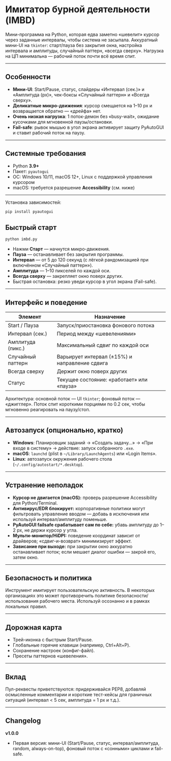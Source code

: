 # Имитатор бурной деятельности (IMBD)

Мини-программа на Python, которая едва заметно «шевелит» курсор через заданные интервалы, чтобы система не засыпала. Аккуратный мини-UI на `tkinter`: старт/пауза без закрытия окна, настройка интервала и амплитуды, случайный паттерн, «всегда сверху». Нагрузка на ЦП минимальна — рабочий поток почти всё время спит.

---

## Особенности
- **Мини-UI**: Start/Pause, статус, слайдеры «Интервал (сек.)» и «Амплитуда (px)», чек-боксы «Случайный паттерн» и «Всегда сверху».
- **Деликатные микро-движения**: курсор смещается на 1–10 px и возвращается обратно — «дрейфа» нет.
- **Очень низкая нагрузка**: 1 поток-демон без «busy-wait», ожидание кусочками для мгновенной паузы/остановки.
- **Fail-safe**: рывок мышью в угол экрана активирует защиту PyAutoGUI и ставит рабочий поток на паузу.

---

## Системные требования
- Python **3.9+**
- Пакет: `pyautogui`
- ОС: Windows 10/11, macOS 12+, Linux с поддержкой управления курсором  
- macOS: требуется разрешение **Accessibility** (см. ниже)

---

Установка зависимостей:
```bash
pip install pyautogui
```

## Быстрый старт

```bash
python imbd.py
```

- Нажми **Старт** — начнутся микро-движения.
- **Пауза** — останавливает без закрытия программы.
- **Интервал** — от 5 до 120 секунд (с лёгкой рандомизацией при включённом «Случайный паттерн»).
- **Амплитуда** — 1–10 пикселей по каждой оси.
- **Всегда сверху** — закрепляет окно поверх других.
- Быстрая остановка: резко уведи курсор в угол экрана (Fail-safe).

---

## Интерфейс и поведение

| Элемент                | Назначение                                                                 |
|------------------------|-----------------------------------------------------------------------------|
| Start / Пауза          | Запуск/приостановка фонового потока                                         |
| Интервал (сек.)        | Период между «шевелениями»                                                  |
| Амплитуда (пикс.)      | Максимальный сдвиг по каждой оси                                            |
| Случайный паттерн      | Варьирует интервал (±15%) и направление сдвига                              |
| Всегда сверху          | Держит окно поверх других                                                   |
| Статус                 | Текущее состояние: «работает» или «пауза»                                   |

Архитектура: основной поток — UI `tkinter`; фоновый поток — «джигглер». Поток спит короткими порциями по 0.2 сек, чтобы мгновенно реагировать на паузу/стоп.

---

## Автозапуск (опционально, кратко)

- **Windows**: Планировщик заданий → «Создать задачу…» → «При входе в систему» → действие: запуск собранного `.exe`.  
- **macOS**: `launchd` (plist в `~/Library/LaunchAgents`) или «Login Items».  
- **Linux**: автозапуск окружения рабочего стола (`~/.config/autostart/*.desktop`).

---

## Устранение неполадок

- **Курсор не двигается (macOS):** проверь разрешение Accessibility для Python/Terminal.  
- **Антивирус/EDR блокирует:** корпоративные политики могут фильтровать управление вводом — добавь в исключения или используй интервал/амплитуду поменьше.  
- **PyAutoGUI failsafe срабатывает сам по себе:** убавь амплитуду до 1–2 px, не держи курсор у угла.  
- **Мульти-монитор/HiDPI:** поведение координат зависит от драйверов; «сдвиг-и-возврат» минимизирует эффект.  
- **Зависание при выходе:** при закрытии окно аккуратно останавливает поток; если мешает диалог ошибки — закрой его, затем окно.

---

## Безопасность и политика

Инструмент имитирует пользовательскую активность. В некоторых организациях это может противоречить политике безопасности/использования рабочего места. Используй осознанно и в рамках локальных правил.

---

## Дорожная карта
- Трей-иконка с быстрым Start/Pause.
- Глобальные горячие клавиши (например, Ctrl+Alt+P).
- Сохранение настроек (конфиг-файл).
- Пресеты паттернов «шевеления».

---

## Вклад
Пул-реквесты приветствуются: придерживайся PEP8, добавляй осмысленные комментарии и короткие тест-кейсы для граничных ситуаций (интервал < 5 сек, амплитуда = 1 px и т.д.).

---

## Changelog
**v1.0.0**
- Первая версия: мини-UI (Start/Pause, статус, интервал/амплитуда, random, always-on-top), фоновый поток с «сонными» циклами и fail-safe.
